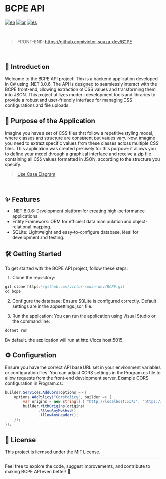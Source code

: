 # BCPE API

[![en](https://img.shields.io/badge/lang-en-red.svg)](https://github.com/victor-souza-dev/BCPE/blob/main/README.md)
[![br](https://img.shields.io/badge/lang-br-green.svg)](https://github.com/victor-souza-dev/BCPE/blob/main/README-br.md)
[![es](https://img.shields.io/badge/lang-es-orange.svg)](https://github.com/victor-souza-dev/BCPE/blob/main/README-es.md)
  
<br />

> FRONT-END: https://github.com/victor-souza-dev/BCPE

<br />

## 🚀 Introduction
Welcome to the BCPE API project! This is a backend application developed in C# using .NET 8.0.6. The API is designed to seamlessly interact with the BCPE front-end, allowing extraction of CSS values and transforming them into JSON. This project utilizes modern development tools and libraries to provide a robust and user-friendly interface for managing CSS configurations and file uploads.

## 🌟 Purpose of the Application
Imagine you have a set of CSS files that follow a repetitive styling model, where classes and structure are consistent but values vary. Now, imagine you need to extract specific values from these classes across multiple CSS files. This application was created precisely for this purpose: it allows you to define your model through a graphical interface and receive a zip file containing all CSS values formatted in JSON, according to the structure you specify.

> [Use Case Diagram](https://app.diagrams.net/?tags=%7B%7D&lightbox=1&highlight=0000ff&edit=_blank&layers=1&nav=1&title=use_case_diagram.drawio#Uhttps%3A%2F%2Fraw.githubusercontent.com%2Fvictor-souza-dev%2FBCPE%2Fmain%2Fdocs%2Fuse_case_diagram.drawio)

<br />

## ✨ Features
- .NET 8.0.6: Development platform for creating high-performance applications.
- Entity Framework: ORM for efficient data manipulation and object-relational mapping.
- SQLite: Lightweight and easy-to-configure database, ideal for development and testing.

## 🛠️ Getting Started
To get started with the BCPE API project, follow these steps:

1. Clone the repository:
```csharp
git clone https://github.com/victor-souza-dev/BCPE.git
cd bcpe
```

2. Configure the database:
Ensure SQLite is configured correctly. Default settings are in the appsettings.json file.

3. Run the application:
You can run the application using Visual Studio or the command line:
```csharp
dotnet run
```

By default, the application will run at http://localhost:5015.

## ⚙️ Configuration
Ensure you have the correct API base URL set in your environment variables or configuration files. You can adjust CORS settings in the Program.cs file to allow requests from the front-end development server.
Example CORS configuration in Program.cs:

```csharp
builder.Services.AddCors(options => {
    options.AddPolicy("CorsPolicy", builder => {
        var origins = new string[] { "http://localhost:5173", "https://localhost:5173" };
        builder.WithOrigins(origins)
               .AllowAnyMethod()
               .AllowAnyHeader();
    });
});
```

## 📜 License
This project is licensed under the MIT License.

***

Feel free to explore the code, suggest improvements, and contribute to making BCPE API even better! 🎉
